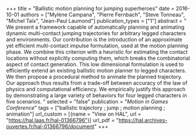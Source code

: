 +++
title = "Ballistic motion planning for jumping superheroes"
date = 2016-10-01
authors = ["Mylène Campana", "Pierre Fernbach", "Steve Tonneau", "Michel Taïx", "Jean-Paul Laumond"]
publication_types = ["1"]
abstract = " We present a framework capable of automatically planning and animating dynamic multi-contact jumping trajectories for arbitrary legged characters and environments. Our contribution is the introduction of an approximate yet efficient multi-contact impulse formulation, used at the motion planning phase. We combine this criterion with a heuristic for estimating the contact locations without explicitly computing them, which breaks the combinatorial aspect of contact generation. This low dimensional formulation is used to efficiently extend an existing ballistic motion planner to legged characters. We then propose a procedural method to animate the planned trajectory. Our approach thus results from a trade-off between accuracy of the law of physics and computational efficiency. We empirically justify this approach by demonstrating a large variety of behaviors for four legged characters in five scenarios. "
selected = "false"
publication = "*Motion in Games Conference*"
tags = ["ballistic trajectory ; jump ; motion planning ; animation"]
url_custom = [{name = "View on HAL", url = "https://hal.laas.fr/hal-01366796"}]
url_pdf = "https://hal.archives-ouvertes.fr/hal-01366796/document"
+++

